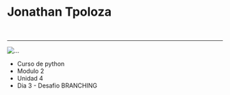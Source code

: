<h1>Jonathan Tpoloza</h1>
<br><hr>
<img src="" alt="...">
<ul>
  <li>Curso de python</li>
  <li>Modulo 2</li>
  <li>Unidad 4</li>
  <li>Dia 3 - Desafio BRANCHING</li>
</ul>
